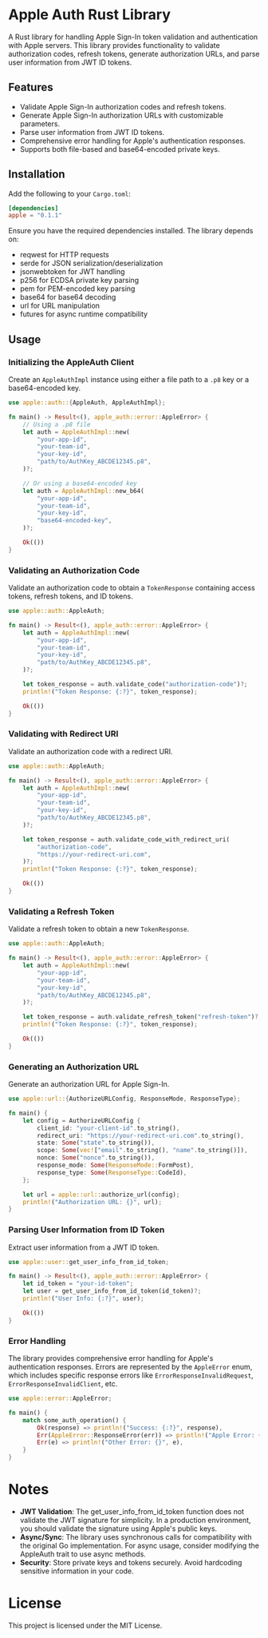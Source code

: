 # Apple Auth Rust Library

A Rust library for handling Apple Sign-In token validation and authentication with Apple servers. This library provides functionality to validate authorization codes, refresh tokens, generate authorization URLs, and parse user information from JWT ID tokens.

## Features

- Validate Apple Sign-In authorization codes and refresh tokens.
- Generate Apple Sign-In authorization URLs with customizable parameters.
- Parse user information from JWT ID tokens.
- Comprehensive error handling for Apple's authentication responses.
- Supports both file-based and base64-encoded private keys.

## Installation

Add the following to your `Cargo.toml`:

```toml
[dependencies]
apple = "0.1.1"
```

Ensure you have the required dependencies installed. The library depends on:

- reqwest for HTTP requests
- serde for JSON serialization/deserialization
- jsonwebtoken for JWT handling
- p256 for ECDSA private key parsing
- pem for PEM-encoded key parsing
- base64 for base64 decoding
- url for URL manipulation
- futures for async runtime compatibility


## Usage

### Initializing the AppleAuth Client
Create an `AppleAuthImpl` instance using either a file path to a `.p8` key or a base64-encoded key.
```rust
use apple::auth::{AppleAuth, AppleAuthImpl};

fn main() -> Result<(), apple_auth::error::AppleError> {
    // Using a .p8 file
    let auth = AppleAuthImpl::new(
        "your-app-id",
        "your-team-id",
        "your-key-id",
        "path/to/AuthKey_ABCDE12345.p8",
    )?;

    // Or using a base64-encoded key
    let auth = AppleAuthImpl::new_b64(
        "your-app-id",
        "your-team-id",
        "your-key-id",
        "base64-encoded-key",
    )?;

    Ok(())
}
```

### Validating an Authorization Code
Validate an authorization code to obtain a `TokenResponse` containing access tokens, refresh tokens, and ID tokens.
```rust
use apple::auth::AppleAuth;

fn main() -> Result<(), apple_auth::error::AppleError> {
    let auth = AppleAuthImpl::new(
        "your-app-id",
        "your-team-id",
        "your-key-id",
        "path/to/AuthKey_ABCDE12345.p8",
    )?;

    let token_response = auth.validate_code("authorization-code")?;
    println!("Token Response: {:?}", token_response);

    Ok(())
}
```

### Validating with Redirect URI
Validate an authorization code with a redirect URI.
```rust
use apple::auth::AppleAuth;

fn main() -> Result<(), apple_auth::error::AppleError> {
    let auth = AppleAuthImpl::new(
        "your-app-id",
        "your-team-id",
        "your-key-id",
        "path/to/AuthKey_ABCDE12345.p8",
    )?;

    let token_response = auth.validate_code_with_redirect_uri(
        "authorization-code",
        "https://your-redirect-uri.com",
    )?;
    println!("Token Response: {:?}", token_response);

    Ok(())
}
```

### Validating a Refresh Token
Validate a refresh token to obtain a new `TokenResponse`.
```rust
use apple::auth::AppleAuth;

fn main() -> Result<(), apple_auth::error::AppleError> {
    let auth = AppleAuthImpl::new(
        "your-app-id",
        "your-team-id",
        "your-key-id",
        "path/to/AuthKey_ABCDE12345.p8",
    )?;

    let token_response = auth.validate_refresh_token("refresh-token")?;
    println!("Token Response: {:?}", token_response);

    Ok(())
}
```

### Generating an Authorization URL
Generate an authorization URL for Apple Sign-In.
```rust
use apple::url::{AuthorizeURLConfig, ResponseMode, ResponseType};

fn main() {
    let config = AuthorizeURLConfig {
        client_id: "your-client-id".to_string(),
        redirect_uri: "https://your-redirect-uri.com".to_string(),
        state: Some("state".to_string()),
        scope: Some(vec!["email".to_string(), "name".to_string()]),
        nonce: Some("nonce".to_string()),
        response_mode: Some(ResponseMode::FormPost),
        response_type: Some(ResponseType::CodeId),
    };

    let url = apple::url::authorize_url(config);
    println!("Authorization URL: {}", url);
}
```

### Parsing User Information from ID Token
Extract user information from a JWT ID token.
```rust
use apple::user::get_user_info_from_id_token;

fn main() -> Result<(), apple_auth::error::AppleError> {
    let id_token = "your-id-token";
    let user = get_user_info_from_id_token(id_token)?;
    println!("User Info: {:?}", user);

    Ok(())
}
```

### Error Handling
The library provides comprehensive error handling for Apple's authentication responses. Errors are represented by the `AppleError` enum, which includes specific response errors like `ErrorResponseInvalidRequest`, `ErrorResponseInvalidClient`, etc.
```rust
use apple::error::AppleError;

fn main() {
    match some_auth_operation() {
        Ok(response) => println!("Success: {:?}", response),
        Err(AppleError::ResponseError(err)) => println!("Apple Error: {}", err),
        Err(e) => println!("Other Error: {}", e),
    }
}
```

# Notes

- **JWT Validation**: The get_user_info_from_id_token function does not validate the JWT signature for simplicity. In a production environment, you should validate the signature using Apple's public keys.
- **Async/Sync**: The library uses synchronous calls for compatibility with the original Go implementation. For async usage, consider modifying the AppleAuth trait to use async methods.
- **Security**: Store private keys and tokens securely. Avoid hardcoding sensitive information in your code.

# License
This project is licensed under the MIT License.
